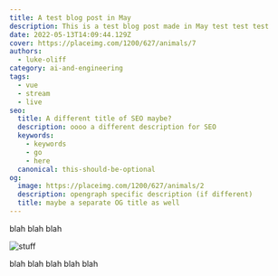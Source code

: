 ```yaml
---
title: A test blog post in May
description: This is a test blog post made in May test test test
date: 2022-05-13T14:09:44.129Z
cover: https://placeimg.com/1200/627/animals/7
authors:
  - luke-oliff
category: ai-and-engineering
tags:
  - vue
  - stream
  - live
seo:
  title: A different title of SEO maybe?
  description: oooo a different description for SEO
  keywords:
    - keywords
    - go
    - here
  canonical: this-should-be-optional
og:
  image: https://placeimg.com/1200/627/animals/2
  description: opengraph specific description (if different)
  title: maybe a separate OG title as well
---
```


blah blah blah

![stuff](https://placeimg.com/1200/627/animals/2 "blah")

blah blah blah blah blah
